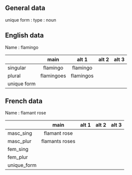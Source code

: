 ## General data

unique form :
type : noun

## English data

Name : flamingo

|             |    main    |   alt 1   | alt 2 | alt 3 |
| :---------- | :--------: | :-------: | :---: | ----- |
| singular    |  flamingo  | flamingo  |       |       |
| plural      | flamingoes | flamingos |       |       |
| unique form |            |           |       |       |

## French data

Name : flamant rose

|             |      main      | alt 1 | alt 2 | alt 3 |
| :---------- | :------------: | :---: | :---: | :---: |
| masc_sing   |  flamant rose  |       |       |       |
| masc_plur   | flamants roses |       |       |       |
| fem_sing    |                |       |       |       |
| fem_plur    |                |       |       |       |
| unique_form |                |       |       |       |


